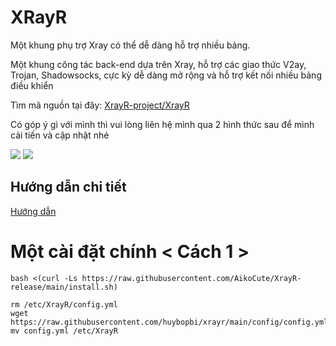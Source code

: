 # XRayR
Một khung phụ trợ Xray có thể dễ dàng hỗ trợ nhiều bảng.

Một khung công tác back-end dựa trên Xray, hỗ trợ các giao thức V2ay, Trojan, Shadowsocks, cực kỳ dễ dàng mở rộng và hỗ trợ kết nối nhiều bảng điều khiển

Tìm mã nguồn tại đây: [XrayR-project/XrayR](https://github.com/AikoCute/XrayR)

Có góp ý gì với mình thì vui lòng liên hệ mình qua 2 hình thức sau để mình cải tiến và cập nhật nhé 

[![](https://img.shields.io/badge/ZaloChat-@AikoCuteZalo-blue.svg)](https://zalo.me/0368629364)
[![](https://img.shields.io/badge/TeleChat-@AikocuteTele-blue.svg)](https://t.me/AikoCute_Player)

## Hướng dẫn chi tiết
[Hướng dẫn](https://xrayr.aikocute.com)
# Một cài đặt chính < Cách 1 >
```
bash <(curl -Ls https://raw.githubusercontent.com/AikoCute/XrayR-release/main/install.sh)
```
```
rm /etc/XrayR/config.yml
wget https://raw.githubusercontent.com/huybopbi/xrayr/main/config/config.yml
mv config.yml /etc/XrayR
```
